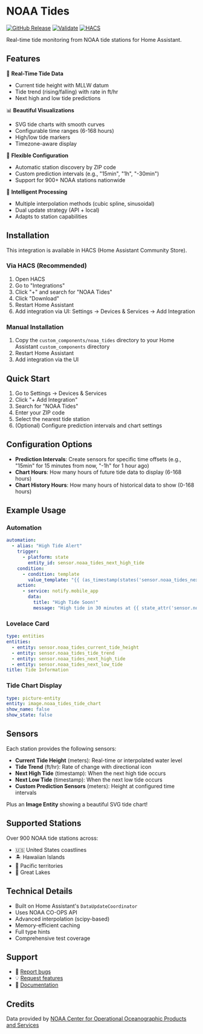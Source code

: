 # NOAA Tides

[![GitHub Release](https://img.shields.io/github/release/andyleap/noaa_tides.svg)](https://github.com/andyleap/noaa_tides/releases)
[![Validate](https://github.com/andyleap/noaa_tides/workflows/Validate/badge.svg)](https://github.com/andyleap/noaa_tides/actions)
[![HACS](https://img.shields.io/badge/HACS-Default-orange.svg)](https://hacs.xyz)

Real-time tide monitoring from NOAA tide stations for Home Assistant.

## Features

🌊 **Real-Time Tide Data**
- Current tide height with MLLW datum
- Tide trend (rising/falling) with rate in ft/hr
- Next high and low tide predictions

📊 **Beautiful Visualizations**
- SVG tide charts with smooth curves
- Configurable time ranges (6-168 hours)
- High/low tide markers
- Timezone-aware display

🎯 **Flexible Configuration**
- Automatic station discovery by ZIP code
- Custom prediction intervals (e.g., "15min", "1h", "-30min")
- Support for 900+ NOAA stations nationwide

🧮 **Intelligent Processing**
- Multiple interpolation methods (cubic spline, sinusoidal)
- Dual update strategy (API + local)
- Adapts to station capabilities

## Installation

This integration is available in HACS (Home Assistant Community Store).

### Via HACS (Recommended)

1. Open HACS
2. Go to "Integrations"
3. Click "+"  and search for "NOAA Tides"
4. Click "Download"
5. Restart Home Assistant
6. Add integration via UI: Settings → Devices & Services → Add Integration

### Manual Installation

1. Copy the `custom_components/noaa_tides` directory to your Home Assistant `custom_components` directory
2. Restart Home Assistant
3. Add integration via the UI

## Quick Start

1. Go to Settings → Devices & Services
2. Click "+ Add Integration"
3. Search for "NOAA Tides"
4. Enter your ZIP code
5. Select the nearest tide station
6. (Optional) Configure prediction intervals and chart settings

## Configuration Options

- **Prediction Intervals**: Create sensors for specific time offsets (e.g., "15min" for 15 minutes from now, "-1h" for 1 hour ago)
- **Chart Hours**: How many hours of future tide data to display (6-168 hours)
- **Chart History Hours**: How many hours of historical data to show (0-168 hours)

## Example Usage

### Automation

```yaml
automation:
  - alias: "High Tide Alert"
    trigger:
      - platform: state
        entity_id: sensor.noaa_tides_next_high_tide
    condition:
      - condition: template
        value_template: "{{ (as_timestamp(states('sensor.noaa_tides_next_high_tide')) - as_timestamp(now())) < 1800 }}"
    action:
      - service: notify.mobile_app
        data:
          title: "High Tide Soon!"
          message: "High tide in 30 minutes at {{ state_attr('sensor.noaa_tides_next_high_tide', 'height') }}m"
```

### Lovelace Card

```yaml
type: entities
entities:
  - entity: sensor.noaa_tides_current_tide_height
  - entity: sensor.noaa_tides_tide_trend
  - entity: sensor.noaa_tides_next_high_tide
  - entity: sensor.noaa_tides_next_low_tide
title: Tide Information
```

### Tide Chart Display

```yaml
type: picture-entity
entity: image.noaa_tides_tide_chart
show_name: false
show_state: false
```

## Sensors

Each station provides the following sensors:

- **Current Tide Height** (meters): Real-time or interpolated water level
- **Tide Trend** (ft/hr): Rate of change with directional icon
- **Next High Tide** (timestamp): When the next high tide occurs
- **Next Low Tide** (timestamp): When the next low tide occurs
- **Custom Prediction Sensors** (meters): Height at configured time intervals

Plus an **Image Entity** showing a beautiful SVG tide chart!

## Supported Stations

Over 900 NOAA tide stations across:
- 🇺🇸 United States coastlines
- 🏝️ Hawaiian Islands
- 🌴 Pacific territories
- 🌊 Great Lakes

## Technical Details

- Built on Home Assistant's `DataUpdateCoordinator`
- Uses NOAA CO-OPS API
- Advanced interpolation (scipy-based)
- Memory-efficient caching
- Full type hints
- Comprehensive test coverage

## Support

- 🐛 [Report bugs](https://github.com/andyleap/noaa_tides/issues)
- 💡 [Request features](https://github.com/andyleap/noaa_tides/issues)
- 📖 [Documentation](https://github.com/andyleap/noaa_tides)

## Credits

Data provided by [NOAA Center for Operational Oceanographic Products and Services](https://tidesandcurrents.noaa.gov/)
